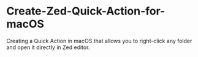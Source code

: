 # Create-Zed-Quick-Action-for-macOS
Creating a Quick Action in macOS that allows you to right-click any folder and open it directly in Zed editor.
